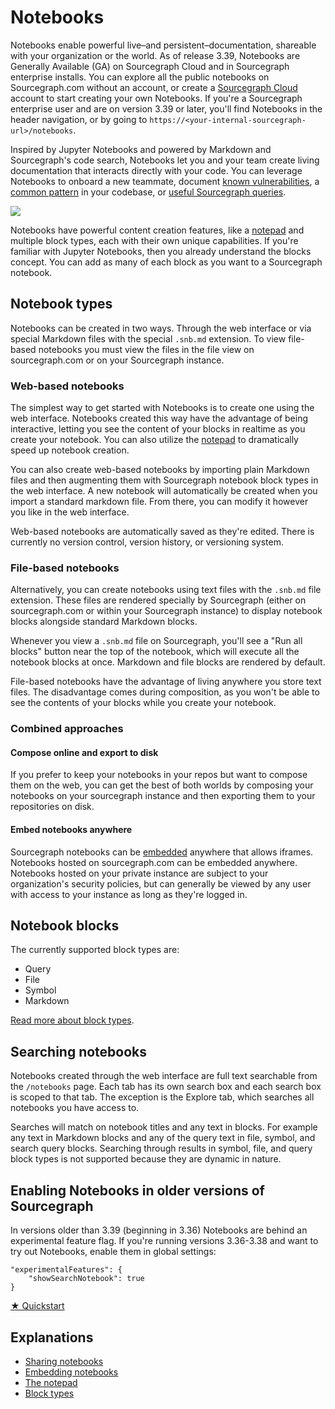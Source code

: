 <style>

.markdown-body h2 {
  margin-top: 2em;
}

.markdown-body ul {
  list-style:none;
  padding-left: 1em;
}

.markdown-body ul li {
  margin: 0.5em 0;
}

.markdown-body ul li:before {
  content: '';
  display: inline-block;
  height: 1.2em;
  width: 1em;
  background-size: contain;
  background-repeat: no-repeat;
  background-image: url(code_monitoring/file-icon.svg);
  margin-right: 0.5em;
  margin-bottom: -0.29em;
}

body.theme-dark .markdown-body ul li:before {
  filter: invert(50%);
}

</style>

# Notebooks
Notebooks enable powerful live–and persistent–documentation, shareable with your organization or the world. As of release 3.39, Notebooks are Generally Available (GA) on Sourcegraph Cloud and in Sourcegraph enterprise installs. You can explore all the public notebooks on Sourcegraph.com without an account, or create a [Sourcegraph Cloud](https://about.sourcegraph.com/get-started/cloud) account to start creating your own Notebooks. If you're a Sourcegraph enterprise user and are on version 3.39 or later, you'll find Notebooks in the header navigation, or by going to `https://<your-internal-sourcegraph-url>/notebooks`.

Inspired by Jupyter Notebooks and powered by Markdown and Sourcegraph's code search, Notebooks let you and your team create living documentation that interacts directly with your code. You can leverage Notebooks to onboard a new teammate, document [known vulnerabilities](https://sourcegraph.com/notebooks/Tm90ZWJvb2s6MQ==), a [common pattern](https://sourcegraph.com/notebooks/Tm90ZWJvb2s6OTI=) in your codebase, or [useful Sourcegraph queries](https://sourcegraph.com/notebooks/Tm90ZWJvb2s6MTU=).

![](https://storage.googleapis.com/sourcegraph-assets/docs/images/notebooks/notebooks_home.gif)

Notebooks have powerful content creation features, like a [notepad](../notebooks/notepad.md) and multiple block types, each with their own unique capabilities. If you're familiar with Jupyter Notebooks, then you already understand the blocks concept. You can add as many of each block as you want to a Sourcegraph notebook.

## Notebook types
Notebooks can be created in two ways. Through the web interface or via special Markdown files with the special `.snb.md` extension. To view file-based notebooks you must view the files in the file view on sourcegraph.com or on your Sourcegraph instance.

### Web-based notebooks
The simplest way to get started with Notebooks is to create one using the web interface. Notebooks created this way have the advantage of being interactive, letting you see the content of your blocks in realtime as you create your notebook. You can also utilize the [notepad](../notebooks/notepad.md) to dramatically speed up notebook creation.

You can also create web-based notebooks by importing plain Markdown files and then augmenting them with Sourcegraph notebook block types in the web interface. A new notebook will automatically be created when you import a standard markdown file. From there, you can modify it however you like in the web interface.

Web-based notebooks are automatically saved as they're edited. There is currently no version control, version history, or versioning system.

### File-based notebooks
Alternatively, you can create notebooks using text files with the `.snb.md` file extension. These files are rendered specially by Sourcegraph (either on sourcegraph.com or within your Sourcegraph instance) to display notebook blocks alongside standard Markdown blocks.

Whenever you view a `.snb.md` file on Sourcegraph, you'll see a "Run all blocks" button near the top of the notebook, which will execute all the notebook blocks at once. Markdown and file blocks are rendered by default.

File-based notebooks have the advantage of living anywhere you store text files. The disadvantage comes during composition, as you won't be able to see the contents of your blocks while you create your notebook.

### Combined approaches
#### Compose online and export to disk
If you prefer to keep your notebooks in your repos but want to compose them on the web, you can get the best of both worlds by composing your notebooks on your sourcegraph instance and then exporting them to your repositories on disk.

#### Embed notebooks anywhere
Sourcegraph notebooks can be [embedded](../notebooks/notebook-embedding.md) anywhere that allows iframes. Notebooks hosted on sourcegraph.com can be embedded anywhere. Notebooks hosted on your private instance are subject to your organization's security policies, but can generally be viewed by any user with access to your instance as long as they're logged in.

## Notebook blocks

The currently supported block types are:

- Query
- File
- Symbol
- Markdown

[Read more about block types](../notebooks/blocks.md).

## Searching notebooks
Notebooks created through the web interface are full text searchable from the `/notebooks` page. Each tab has its own search box and each search box is scoped to that tab. The exception is the Explore tab, which searches all notebooks you have access to.

Searches will match on notebook titles and any text in blocks. For example any text in Markdown blocks and any of the query text in file, symbol, and search query blocks. Searching through results in symbol, file, and query block types is not supported because they are dynamic in nature.


## Enabling Notebooks in older versions of Sourcegraph
In versions older than 3.39 (beginning in 3.36) Notebooks are behind an experimental feature flag. If you're running versions 3.36-3.38 and want to try out Notebooks, enable them in global settings:

```
"experimentalFeatures": {
    "showSearchNotebook": true
}
```

<div class="cta-group">
  <a class="btn btn-primary" href="quickstart">★ Quickstart</a>
</div>

## Explanations
- [Sharing notebooks](../notebooks/notebook-sharing.md)
- [Embedding notebooks](../notebooks/notebook-embedding.md)
- [The notepad](../notebooks/notepad.md)
- [Block types](../notebooks/blocks.md)
